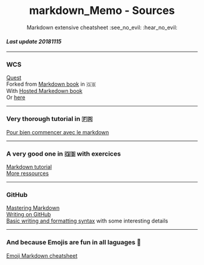 <h1 align="center">markdown_Memo - Sources</h1>
<p align="center">Markdown extensive cheatsheet :see_no_evil: :hear_no_evil:</p>
  
  
#### _Last update 20181115_

---

### WCS
[Quest](https://github.com/WildCodeSchool/markdown-fr)     
Forked from [Markdown book](https://github.com/GitbookIO/markdown) in :gb:    
With [Hosted Markedown book](https://www.gitbook.io/book/GitBookIO/markdown)    
Or [here](http://wildcodeschool.gitbooks.io/markdown/content/)  

---

### Very thorough tutorial in :fr:
[Pour bien commencer avec le markdown](https://blog.wax-o.com/2014/04/tutoriel-un-guide-pour-bien-commencer-avec-markdown/)

---

### A very good one in :gb: with exercices
[Markdown tutorial](https://www.markdowntutorial.com/)  
[More ressources](https://www.markdowntutorial.com/conclusion/)

---

### GitHub
[Mastering Markdown](https://guides.github.com/features/mastering-markdown/)  
[Writing on GitHub](https://help.github.com/categories/writing-on-github/)  
[Basic writing and formatting syntax](https://help.github.com/articles/basic-writing-and-formatting-syntax/) with some interesting details

---

### And because Emojis are fun in all laguages :sparkling_heart:
[Emoji Markdown cheatsheet](https://www.webpagefx.com/tools/emoji-cheat-sheet/)
